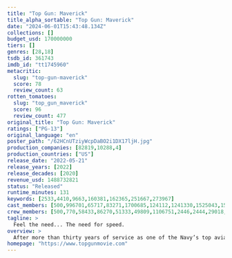 ```yaml
---
title: "Top Gun: Maverick"
title_alpha_sortable: "Top Gun: Maverick"
date: "2024-06-01T15:43:48.134Z"
collections: []
budget_usd: 170000000
tiers: []
genres: [28,18]
tsdb_id: 361743
imdb_id: "tt1745960"
metacritic:
  slug: "top-gun-maverick"
  score: 78
  review_count: 63
rotten_tomatoes:
  slug: "top_gun_maverick"
  score: 96
  review_count: 477
original_title: "Top Gun: Maverick"
ratings: ["PG-13"]
original_language: "en"
poster_path: "/62HCnUTziyWcpDaBO2i1DX17ljH.jpg"
production_companies: [82819,10288,4]
production_countries: ["US"]
release_date: "2022-05-21"
release_years: [2022]
release_decades: [2020]
revenue_usd: 1488732821
status: "Released"
runtime_minutes: 131
keywords: [2533,4410,9663,160381,162365,251667,273967]
cast_members: [500,996701,65717,83271,1700685,124112,1241330,1525043,151680,1773397,2080646,6161,228,5576,3563646,1368795,236598,1456280,1321411,26495,1672438,207116,155983,1437564,17449,2891225,51551,143742,145145,1046359]
crew_members: [500,770,58433,86270,51333,49809,1106751,2446,2444,29018,56737,9033,62723]
tagline: >
  Feel the need... The need for speed.
overview: >
  After more than thirty years of service as one of the Navy’s top aviators, and dodging the advancement in rank that would ground him, Pete “Maverick” Mitchell finds himself training a detachment of TOP GUN graduates for a specialized mission the likes of which no living pilot has ever seen.
homepage: "https://www.topgunmovie.com"
---
```

